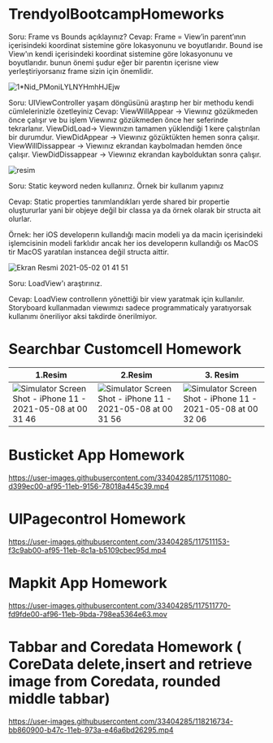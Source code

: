 # TrendyolBootcampHomeworks

Soru: Frame vs Bounds açıklayınız?
Cevap: Frame = View’in parent’ının içerisindeki koordinat sistemine göre lokasyonunu ve boyutlarıdır. Bound ise View'ın kendi içerisindeki koordinat sistemine göre lokasyonunu ve boyutlarıdır.
bunun önemi şudur eğer bir parentın içerisne view yerleştiriyorsanız frame sizin için önemlidir. 


![1*Nid_PMoniLYLNYHmhHJEjw](https://user-images.githubusercontent.com/33404285/116796231-93dd8b00-aae3-11eb-8ebf-7aded7235575.png)


Soru: UIViewController yaşam döngüsünü araştırıp her bir methodu kendi cümlelerinizle özetleyiniz 
Cevap: ViewWillAppear -> Viewınız gözükmeden önce çalışır ve bu işlem Viewınız gözükmeden önce her seferinde tekrarlanır.
ViewDidLoad-> Viewınızın tamamen yüklendiği 1 kere çalıştırılan bir durumdur.
ViewDidAppear -> Viewınız gözüktükten hemen sonra çalışır. 
ViewWillDissappear -> Viewınız ekrandan kaybolmadan hemden önce çalışır.
ViewDidDissappear -> Viewınız ekrandan kaybolduktan sonra çalışır.


![resim](https://user-images.githubusercontent.com/33404285/116796417-e9666780-aae4-11eb-93c1-105a73c47bef.png)

Soru: Static keyword neden kullanırız. Örnek bir kullanım yapınız

Cevap: Static properties tanımlandıkları yerde shared bir propertie oluştururlar yani bir objeye değil bir classa ya da örnek olarak bir structa ait olurlar.

Örnek: her iOS developerın kullandığı macin modeli ya da macin içerisindeki işlemcisinin modeli farklıdır ancak her ios developerın kullandığı os MacOS tir
MacOS yaratılan instancea değil structa aittir.

![Ekran Resmi 2021-05-02 01 41 51](https://user-images.githubusercontent.com/33404285/116796738-9f32b580-aae7-11eb-9a2a-0299818974dc.png)

Soru: LoadView'ı araştırınız.

Cevap: LoadView controllerın yönettiği bir view yaratmak için kullanılır. Storyboard kullanmadan viewımızı sadece programmaticaly yaratıyorsak kullanımı öneriliyor aksi takdirde önerilmiyor.


# Searchbar Customcell Homework

| 1.Resim  | 2.Resim |3. Resim |
| ------------- | ------------- |------------- |
| ![Simulator Screen Shot - iPhone 11 - 2021-05-08 at 00 31 46](https://user-images.githubusercontent.com/33404285/117510544-ef50c280-af94-11eb-9d5e-8eaec3f389bf.png) | ![Simulator Screen Shot - iPhone 11 - 2021-05-08 at 00 31 56](https://user-images.githubusercontent.com/33404285/117510552-f24bb300-af94-11eb-8311-8733668bb2d8.png)  |![Simulator Screen Shot - iPhone 11 - 2021-05-08 at 00 32 06](https://user-images.githubusercontent.com/33404285/117510556-f4157680-af94-11eb-814d-a9798245b2c4.png)  |



# Busticket App Homework
https://user-images.githubusercontent.com/33404285/117511080-d399ec00-af95-11eb-9156-78018a445c39.mp4

# UIPagecontrol Homework

https://user-images.githubusercontent.com/33404285/117511153-f3c9ab00-af95-11eb-8c1a-b5109cbec95d.mp4

# Mapkit App Homework


https://user-images.githubusercontent.com/33404285/117511770-fd9fde00-af96-11eb-9bda-798ea5364e63.mov

# Tabbar and Coredata Homework ( CoreData delete,insert and retrieve image from Coredata, rounded middle tabbar)

https://user-images.githubusercontent.com/33404285/118216734-bb860900-b47c-11eb-973a-e46a6bd26295.mp4






